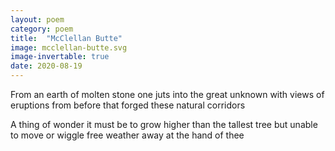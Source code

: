 ```yaml
---
layout: poem
category: poem
title:  "McClellan Butte"
image: mcclellan-butte.svg
image-invertable: true
date: 2020-08-19
---
```


From an earth of molten stone
one juts into the great unknown
with views of eruptions from before
that forged these natural corridors

A thing of wonder it must be
to grow higher than the tallest tree
but unable to move or wiggle free
weather away at the hand of thee
